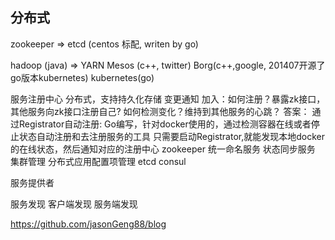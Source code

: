 




## 分布式

zookeeper => etcd (centos 标配, writen by go)

hadoop (java) => YARN
Mesos (c++, twitter) 
Borg(c++,google, 201407开源了go版本kubernetes)
kubernetes(go)


服务注册中心 
    分布式，支持持久化存储
    变更通知
        加入：如何注册？暴露zk接口，其他服务向zk接口注册自己?
        如何检测变化？维持到其他服务的心跳？
            答案： 通过Registrator自动注册: Go编写，针对docker使用的，通过检测容器在线或者停止状态自动注册和去注册服务的工具
            只需要启动Registrator,就能发现本地docker的在线状态，然后通知对应的注册中心
    zookeeper
        统一命名服务
        状态同步服务
        集群管理
        分布式应用配置项管理
    etcd
    consul

服务提供者



服务发现
    客户端发现
    服务端发现


https://github.com/jasonGeng88/blog
